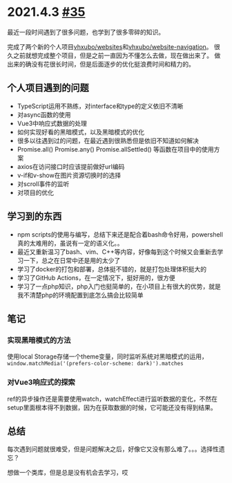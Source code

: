 # 2021.4.3 [#35](https://github.com/vhxubo/blog/issues/35)

最近一段时间遇到了很多问题，也学到了很多零碎的知识。

完成了两个新的个人项目[vhxubo/websites](https://github.com/vhxubo/websites)和[vhxubo/website-navigation](https://github.com/vhxubo/website-navigation)。
很久之前就想完成整个项目，但是之前一直因为不懂怎么去做，现在做出来了。
做出来的确没有花很长时间，但是后面逐步的优化挺浪费时间和精力的。

## 个人项目遇到的问题

- TypeScript运用不熟练，对interface和type的定义依旧不清晰
- 对async函数的使用
- Vue3中响应式数据的处理
- 如何实现好看的黑暗模式，以及黑暗模式的优化
- 很多以往遇到过的问题，在最近遇到很熟悉但是依旧不知道如何解决
- Promise.all() Promise.any() Promise.allSettled() 等函数在项目中的使用方案
- axios在访问接口时应该提前做好url编码
- v-if和v-show在图片资源切换时的选择
- 对scroll事件的监听
- 对项目的优化

## 学习到的东西

- npm scripts的使用与编写，总结下来还是配合着bash命令好用，powershell真的太难用的，虽说有一定的语义化。。
- 最近又重新温习了bash、vim、C++等内容，好像每到这个时候又会重新去学习一下，总之在日常中还是用的太少了
- 学习了docker的打包和部署，总体挺不错的，就是打包处理体积挺大的
- 学习了GitHub Actions，在一定情况下，挺好用的，很方便
- 学习了一点php知识，php入门也挺简单的，在小项目上有很大的优势，就是我不清楚php的环境配置到底怎么搞会比较简单

## 笔记

### 实现黑暗模式的方法

使用local Storage存储一个theme变量，同时监听系统对黑暗模式的运用，`window.matchMedia('(prefers-color-scheme: dark)').matches`

### 对Vue3响应式的探索

ref的异步操作还是需要使用watch，watchEffect进行监听数据的变化，不然在setup里面根本得不到数据，因为在获取数据的时候，它可能还没有得到结果。

## 总结

每次遇到问题就很难受，但是问题解决之后，好像它又没有那么难了。。。选择性遗忘？

想做一个类库，但是总是没有机会去学习，哎

